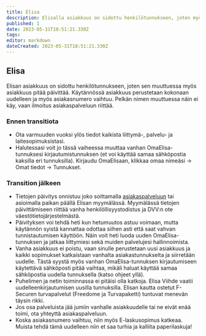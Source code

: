 ```yaml
---
title: Elisa
description: Elisalla asiakkuus on sidottu henkilötunnukseen, joten myös heille pitää ilmoittaa muutoksesta.
published: 1
date: 2023-05-31T18:51:21.330Z
tags: 
editor: markdown
dateCreated: 2023-05-31T18:51:21.330Z
---
```


## Elisa
Elisan asiakkuus on sidottu henkilötunnukseen, joten sen muuttuessa myös asiakkuus pitää päivittää. Käytännössä asiakkuus perustetaan kokonaan uudelleen ja myös asiakasnumero vaihtuu. Pelkän nimen muuttuessa näin ei käy, vaan ilmoitus asiakaspalveluun riittää.

### Ennen transitiota
- Ota varmuuden vuoksi ylös tiedot kaikista liittymä-, palvelu- ja laitesopimuksistasi.
- Halutessasi voit jo tässä vaiheessa muuttaa vanhan OmaElisa-tunnuksesi kirjautumistunnuksen (et voi käyttää samaa sähköpostia kaksilla eri tunnuksilla). Kirjaudu OmaElisaan, klikkaa omaa nimeäsi -> Omat tiedot -> Tunnukset.

### Transition jälkeen
- Tietojen päivitys onnistuu joko soittamalla [asiakaspalveluun](https://elisa.fi/asiakaspalvelu/yhteystiedot/) tai asioimalla paikan päällä Elisan myymälässä. Myymälässä tietojen päivittämiseen riittää vanha henkilöllisyystodistus ja DVV:n ote väestötietojärjestelmästä.
- Päivityksen voi tehdä heti kun hetumuutos astuu voimaan, mutta käytännön syistä kannattaa odottaa siihen asti että saat vahvan tunnistautumisen käyttöön. Näin voit heti luoda uuden OmaElisa-tunnuksen ja jatkaa liittymiesi sekä muiden palvelujesi hallinnoimista.
- Vanha asiakkuus ei poistu, vaan sinulle perustetaan uusi asiakkuus ja kaikki sopimukset katkaistaan vanhalta asiakastunnukselta ja siirretään uudelle. Tästä syystä myös vanhan OmaElisa-tunnuksen kirjautumiseen käytettävä sähköposti pitää vaihtaa, mikäli haluat käyttää samaa sähköpostia uudella tunnuksella (katso ohjeet yllä).
- Puhelimen ja netin toiminnassa ei pitäisi olla katkoja. Elisa Viihde vaatii uudelleenkirjautumisen uusilla tunnuksilla. Elisan kautta ostetut F-Securen turvapalvelut (Freedome ja Turvapaketti) tuntuvat menevän täysin rikki.
- Jos osa palveluista jää jumiin vanhalle asiakkuudelle tai ne eivät enää toimi, ota yhteyttä asiakaspalveluun.
- Koska asiakasnumero vaihtuu, niin myös E-laskusopimus katkeaa. Muista tehdä tämä uudelleen niin et saa turhia ja kalliita paperilaskuja!